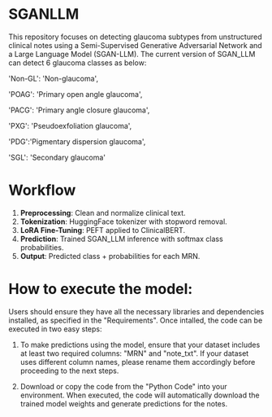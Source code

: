 # SGANLLM
This repository focuses on detecting glaucoma subtypes from unstructured clinical notes using a Semi-Supervised Generative Adversarial Network and a Large Language Model (SGAN-LLM). The current version of SGAN_LLM can detect 6 glaucoma classes as below:

'Non-GL': 'Non-glaucoma',

'POAG': 'Primary open angle glaucoma',

'PACG': 'Primary angle closure glaucoma',

'PXG': 'Pseudoexfoliation  glaucoma',

'PDG':'Pigmentary dispersion glaucoma',

'SGL': 'Secondary glaucoma'

# Workflow

1. **Preprocessing**: Clean and normalize clinical text.
2. **Tokenization**: HuggingFace tokenizer with stopword removal.
3. **LoRA Fine-Tuning**: PEFT applied to ClinicalBERT.
4. **Prediction**: Trained SGAN_LLM inference with softmax class probabilities.
5. **Output**: Predicted class + probabilities for each MRN.

# How to execute the model:
Users should ensure they have all the necessary libraries and dependencies installed, as specified in the "Requirements". Once intalled, the code can be executed in two easy steps:

1) To make predictions using the model, ensure that your dataset includes at least two required columns: "MRN" and "note_txt". If your dataset uses different column names, please rename them accordingly before proceeding to the next steps.

2) Download or copy the code from the "Python Code" into your environment. When executed, the code will automatically download the trained model weights and generate predictions for the notes.
